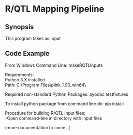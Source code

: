 # R/QTL Mapping Pipeline
## Synopsis
This program takes as input

## Code Example
From Windows Command Line:
makeRQTLInputs <csv with phenotype data>  <file with list of markers>  <output dir.>

Requirements:<br>
	Python 3.X installed<br>
	Path: 
		C:\Program Files\plink_1.90_win64\

Required non-standard Python Packages:
pyodbc
testfixtures

To install python package from command line do:
pip install <package name>

Procedure for building R/QTL input files:<br>
-Open command-line in directory with input files<br>

(more documentation to come...)
